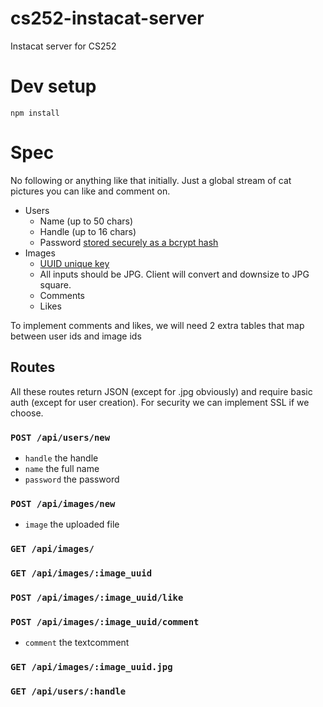 # cs252-instacat-server

Instacat server for CS252

# Dev setup

```
npm install
```

# Spec

No following or anything like that initially. Just a global stream of cat pictures you can like and comment on.

* Users
  * Name (up to 50 chars)
  * Handle (up to 16 chars)
  * Password [stored securely as a bcrypt hash](http://codahale.com/how-to-safely-store-a-password/)
* Images
  * [UUID unique key](https://github.com/broofa/node-uuid)
  * All inputs should be JPG. Client will convert and downsize to JPG square.
  * Comments
  * Likes

To implement comments and likes, we will need 2 extra tables that map between user ids and image ids

## Routes

All these routes return JSON (except for .jpg obviously) and require basic auth (except for user creation). For security we can implement SSL if we choose.

### `POST /api/users/new`

* `handle` the handle
* `name` the full name
* `password` the password

### `POST /api/images/new`

* `image` the uploaded file

### `GET /api/images/`

### `GET /api/images/:image_uuid`

### `POST /api/images/:image_uuid/like`

### `POST /api/images/:image_uuid/comment`

* `comment` the textcomment

### `GET /api/images/:image_uuid.jpg`

### `GET /api/users/:handle`
